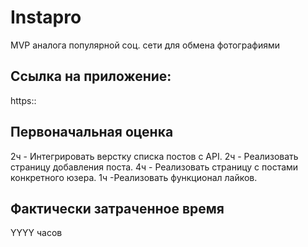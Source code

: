 # Instapro

MVP аналога популярной соц. сети для обмена фотографиями

## Ссылка на приложение:

https::

## Первоначальная оценка

2ч - Интегрировать верстку списка постов с API.
2ч - Реализовать страницу добавления поста.
4ч - Реализовать страницу с постами конкретного юзера.
1ч -Реализовать функционал лайков.

## Фактически затраченное время

YYYY часов
